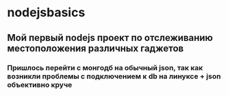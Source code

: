 # nodejsbasics

## Мой первый nodejs проект по отслеживанию местоположения различных гаджетов



### Пришлось перейти с монгодб на обычный json, так как возникли проблемы с подключением к db на линуксе + json объективно круче
